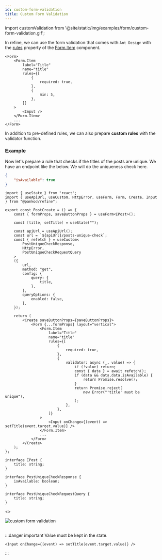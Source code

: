 ```yaml
---
id: custom-form-validation
title: Custom Form Validation
---
```


import customValidation from '@site/static/img/examples/form/custom-form-validation.gif';

In refine, we can use the form validation that comes with `Ant Design` with the [rules](https://ant.design/components/form/#Rule) property of the [Form.Item](https://ant.design/components/form/#Form.Item) component.

```tsx {5-12}
<Form>
    <Form.Item
        label="Title"
        name="title"
        rules={[
            {
                required: true,
            },
            {
                min: 5,
            },
        ]}
    >
        <Input />
    </Form.Item>
    ...
</Form>
```

In addition to pre-defined rules, we can also prepare **custom rules** with the validator function.

### Example

Now let's prepare a rule that checks if the titles of the posts are unique. We have an endpoint like the below. We will do the uniqueness check here.

```json title="https://api.fake-rest.refine.dev/posts-unique-check?title=Example"
{
    "isAvailable": true
}
```

```tsx  {2, 7-27, 35-51, 53}
import { useState } from "react";
import { useApiUrl, useCustom, HttpError, useForm, Form, Create, Input } from "@pankod/refine";

export const PostCreate = () => {
    const { formProps, saveButtonProps } = useForm<IPost>();

    const [title, setTitle] = useState("");

    const apiUrl = useApiUrl();
    const url = `${apiUrl}/posts-unique-check`;
    const { refetch } = useCustom<
        PostUniqueCheckResponse,
        HttpError,
        PostUniqueCheckRequestQuery
    >
    ({
        url,
        method: "get",
        config: {
            query: {
                title,
            },
        },
        queryOptions: {
            enabled: false,
        },
    });

    return (
        <Create saveButtonProps={saveButtonProps}>
            <Form {...formProps} layout="vertical">
                <Form.Item
                    label="Title"
                    name="title"
                    rules={[
                        {
                            required: true,
                        },
                        {
                            validator: async (_, value) => {
                                if (!value) return;
                                const { data } = await refetch();
                                if (data && data.data.isAvailable) {
                                    return Promise.resolve();
                                }
                                return Promise.reject(
                                    new Error("'title' must be unique"),
                                );
                            },
                        },
                    ]}
                >
                    <Input onChange={(event) => setTitle(event.target.value)} />
                </Form.Item>
                ...
            </Form>
        </Create>
    );
};

interface IPost {
    title: string;
}

interface PostUniqueCheckResponse {
    isAvailable: boolean;
}

interface PostUniqueCheckRequestQuery {
    title: string;
}
```

<>
<div class="img-container">
    <div class="window">
        <div class="control red"></div>
        <div class="control orange"></div>
        <div class="control green"></div>
    </div>
    <img src={customValidation} alt="custom form validation" />
</div>
<br/>
</>

:::danger important
Value must be kept in the state.

```tsx
<Input onChange={(event) => setTitle(event.target.value)} />
```

:::
